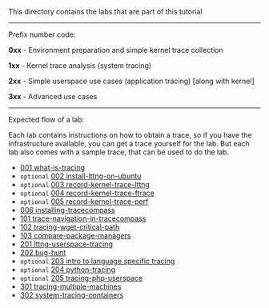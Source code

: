 This directory contains the labs that are part of this tutorial

- - -

Prefix number code:

**0xx** - Environment preparation and simple kernel trace collection

**1xx** - Kernel trace analysis (system tracing)

**2xx** - Simple userspace use cases (application tracing) [along with kernel]

**3xx** - Advanced use cases

---

Expected flow of a lab:

Each lab contains instructions on how to obtain a trace, so if you have the infrastructure available, you can get a trace yourself for the lab. But each lab also comes with a sample trace, that can be used to do the lab.


* [001 what-is-tracing](001-what-is-tracing)
* `optional` [002 install-lttng-on-ubuntu](002-install-lttng-on-ubuntu)
* `optional` [003 record-kernel-trace-lttng](003-record-kernel-trace-lttng)
* `optional` [004 record-kernel-trace-ftrace](004-record-kernel-trace-ftrace)
* `optional` [005 record-kernel-trace-perf](005-record-kernel-trace-perf)
* [006 installing-tracecompass](006-installing-tracecompass)
* [101 trace-navigation-in-tracecompass](101-trace-navigation-in-tracecompass)
* [102 tracing-wget-critical-path](102-tracing-wget-critical-path)
* [103 compare-package-managers](103-compare-package-managers)
* [201 lttng-userspace-tracing](201-lttng-userspace-tracing)
* [202 bug-hunt](202-bug-hunt)
* `optional` [203 intro to language specific tracing](203-intro-to-language-specific-tracing)
* `optional` [204 python-tracing](204-python-tracing)
* `optional` [205 tracing-php-userspace](205-tracing-php-userspace)
* [301 tracing-multiple-machines](301-tracing-multiple-machines)
* [302 system-tracing-containers](302-system-tracing-containers)
